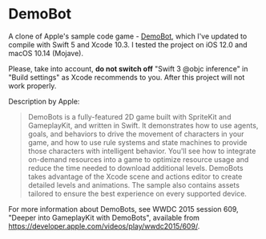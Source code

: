 # DemoBot
A clone of Apple's sample code game - [DemoBot](https://developer.apple.com/library/archive/samplecode/DemoBots/Introduction/Intro.html), which I've updated to compile with Swift 5 and Xcode 10.3. I tested the project on iOS 12.0 and macOS 10.14 (Mojave).

Please, take into account, **do not switch off** "Swift 3 @objc inference" in "Build settings" as Xcode recommends to you. After this project will not work properly.

Description by Apple:
> DemoBots is a fully-featured 2D game built with SpriteKit and GameplayKit, and written in Swift. It demonstrates how to use agents, goals, and behaviors to drive the movement of characters in your game, and how to use rule systems and state machines to provide those characters with intelligent behavior. You'll see how to integrate on-demand resources into a game to optimize resource usage and reduce the time needed to download additional levels. DemoBots takes advantage of the Xcode scene and actions editor to create detailed levels and animations. The sample also contains assets tailored to ensure the best experience on every supported device.

For more information about DemoBots, see WWDC 2015 session 609, "Deeper into GameplayKit with DemoBots", available from https://developer.apple.com/videos/play/wwdc2015/609/.
